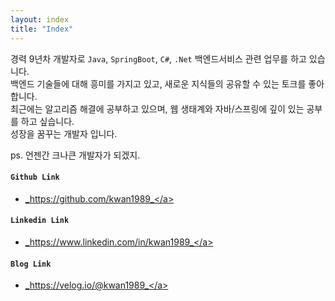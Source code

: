 ```yaml
---
layout: index
title: "Index"
---
```


경력 9년차 개발자로 `Java`, `SpringBoot`, `C#`, `.Net`  백엔드서비스 관련 업무를 하고 있습니다.  
백엔드 기술들에 대해 흥미를 가지고 있고, 새로운 지식들의 공유할 수 있는 토크를 좋아합니다.  
최근에는 알고리즘 해결에 공부하고 있으며, 웹 생태계와 자바/스프링에 깊이 있는 공부를 하고 싶습니다.  
성장을 꿈꾸는 개발자 입니다.   

ps. 언젠간 크나큰 개발자가 되겠지.

#### `Github Link`
* <a href="https://github.com/kwan1989">_https://github.com/kwan1989_</a>

#### `Linkedin Link`
* <a href="https://www.linkedin.com/in/kwan1989">_https://www.linkedin.com/in/kwan1989_</a>

#### `Blog Link`  
* <a href="https://velog.io/@kwan1989">_https://velog.io/@kwan1989_</a>   

